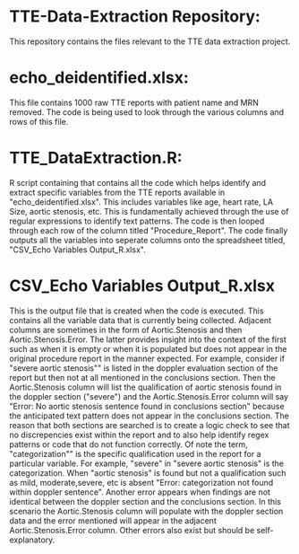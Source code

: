 # TTE-Data-Extraction Repository:
This repository contains the files relevant to the TTE data extraction project. 

# echo_deidentified.xlsx:
This file contains 1000 raw TTE reports with patient name and MRN removed. The code is being used to look through the various columns and rows of this file.

# TTE_DataExtraction.R:
R script containing that contains all the code which helps identify and extract specific variables from the TTE reports available in "echo_deidentified.xlsx". This includes variables like age, heart rate, LA Size, aortic stenosis, etc. This is fundamentally achieved through the use of regular expressions to identify text patterns. The code is then looped through each row of the column titled "Procedure_Report". The code finally outputs all the variables into seperate columns onto the spreadsheet titled, "CSV_Echo Variables Output_R.xlsx".

# CSV_Echo Variables Output_R.xlsx
This is the output file that is created when the code is executed. This contains all the variable data that is currently being collected. Adjacent columns are sometimes in the form of Aortic.Stenosis and then Aortic.Stenosis.Error. The latter provides insight into the context of the first such as when it is empty or when it is populated but does not appear in the original procedure report in the manner expected. For example, consider if "severe aortic stenosis"" is listed in the doppler evaluation section of the report but then not at all mentioned in the conclusions section. Then the Aortic.Stenosis column will list the qualification of aortic stenosis found in the doppler section ("severe") and the Aortic.Stenosis.Error column will say "Error: No aortic stenosis sentence found in conclusions section" because the anticipated text pattern does not appear in the conclusions section. The reason that both sections are searched is to create a logic check to see that no discrepencies exist within the report and to also help identify regex patterns or code that do not function correctly. Of note the term, "categorization"" is the specific qualification used in the report for a particular variable. For example, "severe" in "severe aortic stenosis" is the categorization. When "aortic stenosis" is found but not a qualification such as mild, moderate,severe, etc is absent "Error: categorization not found within doppler sentence". Another error appears when findings are not identical between the doppler section and the conclusions section. In this scenario the Aortic.Stenosis column will populate with the doppler section data and the error mentioned will appear in the adjacent Aortic.Stenosis.Error column. Other errors also exist but should be self-explanatory.
